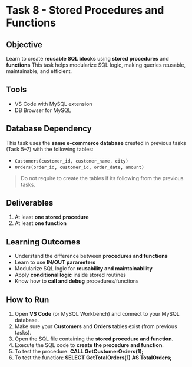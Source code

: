 # Task 8 - Stored Procedures and Functions

## Objective

Learn to create **reusable SQL blocks** using **stored procedures** and **functions**
This task helps modularize SQL logic, making queries reusable, maintainable, and efficient.

## Tools

- VS Code with MySQL extension
- DB Browser for MySQL

## Database Dependency

This task uses the **same e-commerce database** created in previous tasks (Task 5–7) with the following tables:  
- `Customers(customer_id, customer_name, city)`  
- `Orders(order_id, customer_id, order_date, amount)`

> Do not require to create the tables if its following from the previous tasks.

## Deliverables

1. At least **one stored procedure**
2. At least **one function**

## Learning Outcomes

- Understand the difference between **procedures and functions**  
- Learn to use **IN/OUT parameters**  
- Modularize SQL logic for **reusability and maintainability**  
- Apply **conditional logic** inside stored routines  
- Know how to **call and debug** procedures/functions

## How to Run

1. Open **VS Code** (or MySQL Workbench) and connect to your MySQL database.
2. Make sure your **Customers** and **Orders** tables exist (from previous tasks).
3. Open the SQL file containing the **stored procedure and function**.
4. Execute the SQL code to **create the procedure and function**.
5. To test the procedure:  **CALL GetCustomerOrders(1);**
6. To test the function: **SELECT GetTotalOrders(1) AS TotalOrders;**
